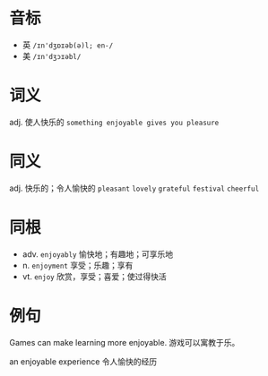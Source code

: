 # 音标

- 英 `/ɪn'dʒɒɪəb(ə)l; en-/`
- 美 `/ɪn'dʒɔɪəbl/`

# 词义

adj. 使人快乐的
`something enjoyable gives you pleasure`

# 同义

adj. 快乐的；令人愉快的
`pleasant` `lovely` `grateful` `festival` `cheerful`

# 同根

- adv. `enjoyably` 愉快地；有趣地；可享乐地
- n. `enjoyment` 享受；乐趣；享有
- vt. `enjoy` 欣赏，享受；喜爱；使过得快活

# 例句

Games can make learning more enjoyable.
游戏可以寓教于乐。

an enjoyable experience
令人愉快的经历


